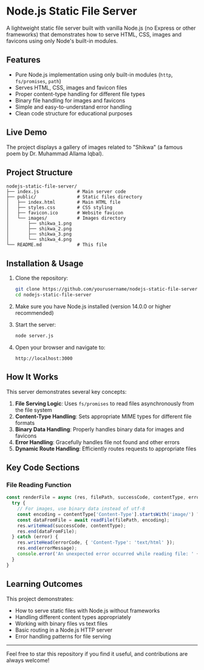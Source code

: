 # Node.js Static File Server

A lightweight static file server built with vanilla Node.js (no Express or other frameworks) that demonstrates how to serve HTML, CSS, images and favicons using only Node's built-in modules.

## Features

- Pure Node.js implementation using only built-in modules (`http`, `fs/promises`, `path`)
- Serves HTML, CSS, images and favicon files
- Proper content-type handling for different file types
- Binary file handling for images and favicons
- Simple and easy-to-understand error handling
- Clean code structure for educational purposes

## Live Demo

The project displays a gallery of images related to "Shikwa" (a famous poem by Dr. Muhammad Allama Iqbal).

## Project Structure

```
nodejs-static-file-server/
├── index.js              # Main server code
├── public/               # Static files directory
│   ├── index.html        # Main HTML file
│   ├── styles.css        # CSS styling
│   ├── favicon.ico       # Website favicon
│   └── images/           # Images directory
│       ├── shikwa_1.png
│       ├── shikwa_2.png
│       ├── shikwa_3.png
│       └── shikwa_4.png
└── README.md             # This file
```

## Installation & Usage

1. Clone the repository:

   ```bash
   git clone https://github.com/yourusername/nodejs-static-file-server.git
   cd nodejs-static-file-server
   ```

2. Make sure you have Node.js installed (version 14.0.0 or higher recommended)

3. Start the server:

   ```bash
   node server.js
   ```

4. Open your browser and navigate to:
   ```
   http://localhost:3000
   ```

## How It Works

This server demonstrates several key concepts:

1. **File Serving Logic**: Uses `fs/promises` to read files asynchronously from the file system
2. **Content-Type Handling**: Sets appropriate MIME types for different file formats
3. **Binary Data Handling**: Properly handles binary data for images and favicons
4. **Error Handling**: Gracefully handles file not found and other errors
5. **Dynamic Route Handling**: Efficiently routes requests to appropriate files

## Key Code Sections

### File Reading Function

```javascript
const renderFile = async (res, filePath, successCode, contentType, errorCode, errorMessage) => {
  try {
    // For images, use binary data instead of utf-8
    const encoding = contentType['Content-Type'].startsWith('image/') ? null : 'utf-8';
    const dataFromFile = await readFile(filePath, encoding);
    res.writeHead(successCode, contentType);
    res.end(dataFromFile);
  } catch (error) {
    res.writeHead(errorCode, { 'Content-Type': 'text/html' });
    res.end(errorMessage);
    console.error('An unexpected error occurred while reading file: ' + error.message);
  }
}
```

## Learning Outcomes

This project demonstrates:

- How to serve static files with Node.js without frameworks
- Handling different content types appropriately
- Working with binary files vs text files
- Basic routing in a Node.js HTTP server
- Error handling patterns for file serving

---

Feel free to star this repository if you find it useful, and contributions are always welcome!
